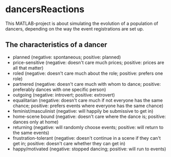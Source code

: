 # dancersReactions
This MATLAB-project is about simulating the evolution of a population of dancers, depending on the way the event registrations are set up.

## The characteristics of a dancer
- planned (negative: spontaneous; positive: planned)
- price-sensitive (negative: doesn't care much prices; positive: prices are all that matter)
- roled (negative: doesn't care much about the role; positive: prefers one role)
- partnered (negative: doesn't care much with whom to dance; positive: preferably dances with one specific person)
- outgoing (negative: introvert; positive: extrovert)
- equalitarian (negative: doesn't care much if not everyone has the same chance; positive: prefers events where everyone has the same chance)
- feminist/masculinist (negative: will happily be submissive to get in)
- home-scene bound (negative: doesn't care where the dance is; positive: dances only at home)
- returning (negative: will randomly choose events; positive: will return to the same events)
- frustration-tolerant (negative: doesn't continue in a scene if they can't get in; positive: doesn't care whether they can get in)
- happy/motivated (negative: stopped dancing; positive: will run to events)
